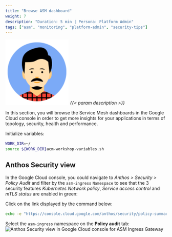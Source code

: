 ```yaml
---
title: "Browse ASM dashboard"
weight: 7
description: "Duration: 5 min | Persona: Platform Admin"
tags: ["asm", "monitoring", "platform-admin", "security-tips"]
---
```

![Platform Admin](/images/platform-admin.png)
_{{< param description >}}_

In this section, you will browse the Service Mesh dashboards in the Google Cloud console in order to get more insights for your applications in terms of topology, security, health and performance.

Initialize variables:
```Bash
WORK_DIR=~/
source ${WORK_DIR}acm-workshop-variables.sh
```

## Anthos Security view

In the Google Cloud console, you could navigate to _Anthos > Security > Policy Audit_ and filter by the `asm-ingress` `Namespace` to see that the 3 security features _Kubernetes Network policy_, _Service access control_ and _mTLS status_ are enabled in green:

Click on the link displayed by the command below:
```Bash
echo -e "https://console.cloud.google.com/anthos/security/policy-summary?project=${TENANT_PROJECT_ID}"
```

Select the `asm-ingress` namespace on the **Policy audit** tab:
![Anthos Security view in Google Cloud console for ASM Ingress Gateway](/images/asm-ingressgateway-anthos-security-view.png)